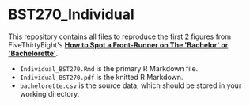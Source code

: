 # BST270_Individual
This repository contains all files to reproduce the first 2 figures from FiveThirtyEight's [**How to Spot a Front-Runner on The 'Bachelor' or 'Bachelorette'**](https://fivethirtyeight.com/features/the-bachelorette/). 

* `Individual_BST270.Rmd` is the primary R Markdown file.
* `Individual_BST270.pdf` is the knitted R Markdown.
* `bachelorette.csv` is the source data, which should be stored in your working directory.
